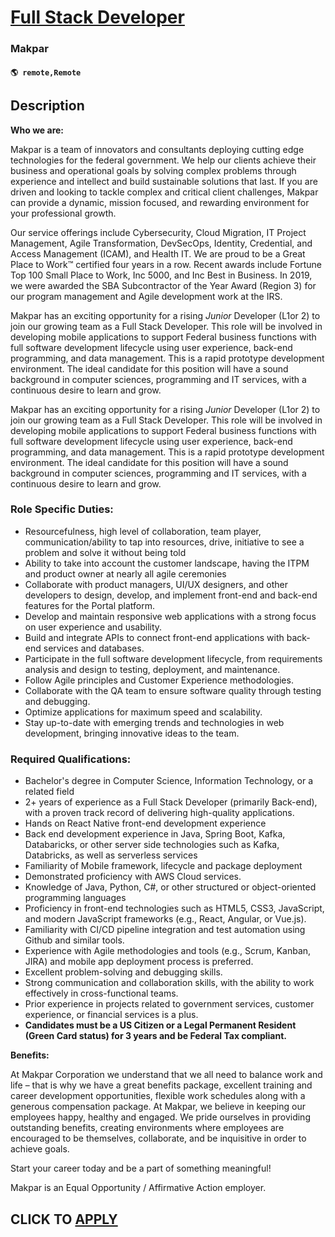 # [Full Stack Developer](https://www.remotewlb.com/apply/full-stack-developer-130285)  
### Makpar  
#### `🌎 remote,Remote`  

## Description

 **Who we are:**

  

Makpar is a team of innovators and consultants deploying cutting edge technologies for the federal government. We help our clients achieve their business and operational goals by solving complex problems through experience and intellect and build sustainable solutions that last. If you are driven and looking to tackle complex and critical client challenges, Makpar can provide a dynamic, mission focused, and rewarding environment for your professional growth.

Our service offerings include Cybersecurity, Cloud Migration, IT Project Management, Agile Transformation, DevSecOps, Identity, Credential, and Access Management (ICAM), and Health IT. We are proud to be a Great Place to Work™ certified four years in a row. Recent awards include Fortune Top 100 Small Place to Work, Inc 5000, and Inc Best in Business. In 2019, we were awarded the SBA Subcontractor of the Year Award (Region 3) for our program management and Agile development work at the IRS.

  

  

Makpar has an exciting opportunity for a rising _Junior_ Developer (L1or 2) to join our growing team as a Full Stack Developer. This role will be involved in developing mobile applications to support Federal business functions with full software development lifecycle using user experience, back-end programming, and data management. This is a rapid prototype development environment. The ideal candidate for this position will have a sound background in computer sciences, programming and IT services, with a continuous desire to learn and grow.

  

Makpar has an exciting opportunity for a rising _Junior_ Developer (L1or 2) to join our growing team as a Full Stack Developer. This role will be involved in developing mobile applications to support Federal business functions with full software development lifecycle using user experience, back-end programming, and data management. This is a rapid prototype development environment. The ideal candidate for this position will have a sound background in computer sciences, programming and IT services, with a continuous desire to learn and grow.

  

### Role Specific Duties:

* Resourcefulness, high level of collaboration, team player, communication/ability to tap into resources, drive, initiative to see a problem and solve it without being told
* Ability to take into account the customer landscape, having the ITPM and product owner at nearly all agile ceremonies
* Collaborate with product managers, UI/UX designers, and other developers to design, develop, and implement front-end and back-end features for the Portal platform.
* Develop and maintain responsive web applications with a strong focus on user experience and usability.
* Build and integrate APIs to connect front-end applications with back-end services and databases.
* Participate in the full software development lifecycle, from requirements analysis and design to testing, deployment, and maintenance.
* Follow Agile principles and Customer Experience methodologies.
* Collaborate with the QA team to ensure software quality through testing and debugging.
* Optimize applications for maximum speed and scalability.
* Stay up-to-date with emerging trends and technologies in web development, bringing innovative ideas to the team.

  

### Required Qualifications:

* Bachelor's degree in Computer Science, Information Technology, or a related field
* 2+ years of experience as a Full Stack Developer (primarily Back-end), with a proven track record of delivering high-quality applications.
* Hands on React Native front-end development experience
* Back end development experience in Java, Spring Boot, Kafka, Databaricks, or other server side technologies such as Kafka, Databricks, as well as serverless services
* Familiarity of Mobile framework, lifecycle and package deployment
* Demonstrated proficiency with AWS Cloud services.
* Knowledge of Java, Python, C#, or other structured or object-oriented programming languages 
* Proficiency in front-end technologies such as HTML5, CSS3, JavaScript, and modern JavaScript frameworks (e.g., React, Angular, or Vue.js).
* Familiarity with CI/CD pipeline integration and test automation using Github and similar tools.
* Experience with Agile methodologies and tools (e.g., Scrum, Kanban, JIRA) and mobile app deployment process is preferred.
* Excellent problem-solving and debugging skills.
* Strong communication and collaboration skills, with the ability to work effectively in cross-functional teams.
* Prior experience in projects related to government services, customer experience, or financial services is a plus.
*  **Candidates must be a US Citizen or a Legal Permanent Resident (Green Card status) for 3 years and be Federal Tax compliant.**

  

 **Benefits:**

  

At Makpar Corporation we understand that we all need to balance work and life – that is why we have a great benefits package, excellent training and career development opportunities, flexible work schedules along with a generous compensation package. At Makpar, we believe in keeping our employees happy, healthy and engaged. We pride ourselves in providing outstanding benefits, creating environments where employees are encouraged to be themselves, collaborate, and be inquisitive in order to achieve goals.

  

Start your career today and be a part of something meaningful!

  

Makpar is an Equal Opportunity / Affirmative Action employer.

  
## CLICK TO [APPLY](https://www.remotewlb.com/apply/full-stack-developer-130285)

